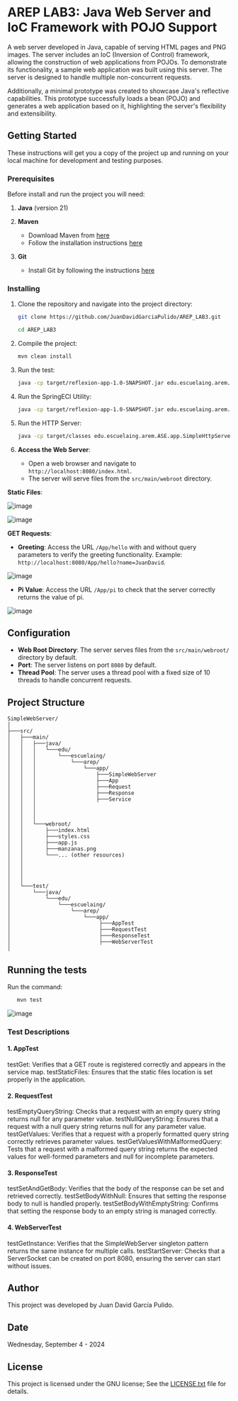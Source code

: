 # AREP LAB3: Java Web Server and IoC Framework with POJO Support

A web server developed in Java, capable of serving HTML pages and PNG images. The server includes an IoC (Inversion of Control) framework, allowing the construction of web applications from POJOs. To demonstrate its functionality, a sample web application was built using this server. The server is designed to handle multiple non-concurrent requests.

Additionally, a minimal prototype was created to showcase Java's reflective capabilities. This prototype successfully loads a bean (POJO) and generates a web application based on it, highlighting the server's flexibility and extensibility.

## Getting Started

These instructions will get you a copy of the project up and running on your local machine for development and testing purposes.

### Prerequisites

Before install and run the project you will need:

1. **Java** (version 21)

2. **Maven**
    - Download Maven from [here](http://maven.apache.org/download.html)
    - Follow the installation instructions [here](http://maven.apache.org/download.html#Installation)

3. **Git**
    - Install Git by following the instructions [here](http://git-scm.com/book/en/v2/Getting-Started-Installing-Git)

### Installing

1. Clone the repository and navigate into the project directory:
    ```sh
    git clone https://github.com/JuanDavidGarciaPulido/AREP_LAB3.git

    cd AREP_LAB3
    ```

2. Compile the project:
   ``` bash
   mvn clean install
   ```

3. Run the test:
   ``` bash
   java -cp target/reflexion-app-1.0-SNAPSHOT.jar edu.escuelaing.arem.ASE.app.MyOwnJUnit.JUnitECI edu.escuelaing.arem.ASE.app.MyOwnJUnit.ClassToBeTested
    ```

4. Run the SpringECI Utility:
    ``` bash
   java -cp target/reflexion-app-1.0-SNAPSHOT.jar edu.escuelaing.arem.ASE.app.SpringECI edu.escuelaing.arem.ASE.app.HelloService
   ```

5. Run the HTTP Server:
    ``` bash
   java -cp target/classes edu.escuelaing.arem.ASE.app.SimpleHttpServer
   ```

3. **Access the Web Server**:
   - Open a web browser and navigate to `http://localhost:8080/index.html`.
   - The server will serve files from the `src/main/webroot` directory.
     
**Static Files**:

![image](https://github.com/user-attachments/assets/fcbfc896-2723-47de-b8b7-5ffe44ee6173)

![image](https://github.com/user-attachments/assets/1dd02b6e-f21e-48ef-9b01-c4bc46e3ade9)

**GET Requests**:
- **Greeting**: Access the URL `/App/hello` with and without query parameters to verify the greeting functionality. Example: `http://localhost:8080/App/hello?name=JuanDavid`.

![image](https://github.com/user-attachments/assets/894367b2-66eb-449a-95e1-daf6c647e78c)

- **Pi Value**: Access the URL `/App/pi` to check that the server correctly returns the value of pi.

![image](https://github.com/user-attachments/assets/ff13af99-102e-43ff-991e-f11c48647aea)

## Configuration
- **Web Root Directory**: The server serves files from the `src/main/webroot/` directory by default.
- **Port**: The server listens on port `8080` by default.
- **Thread Pool**: The server uses a thread pool with a fixed size of 10 threads to handle concurrent requests.

## Project Structure
```
SimpleWebServer/
│
├───src/
│   ├───main/
│   │   ├───java/
│   │   │   └───edu/
│   │   │       └───escuelaing/
│   │   │           └───arep/
│   │   │               └───app/
│   │   │                   ├───SimpleWebServer
│   │   │                   ├───App
│   │   │                   ├───Request
│   │   │                   ├───Response
│   │   │                   ├───Service
│   │   │               
│   │   │
│   │   │
│   │   └───webroot/        
│   │       ├───index.html  
│   │       ├───styles.css  
│   │       ├───app.js      
│   │       ├───manzanas.png
│   │       └───... (other resources)
│   │    
│   │
│   │
│   │                 
│   └───test/
│       └───java/
│           └───edu/
│               └───escuelaing/
│                   └───arep/
│                       └───app/
│                            ├───AppTest
│                            ├───RequestTest
│                            ├───ResponseTest
│                            ├───WebServerTest
│                   
```

## Running the tests
Run the command:
```sh
   mvn test
```

![image](https://github.com/user-attachments/assets/c22c039b-7bfb-4285-9b16-fc805256cd68)

### Test Descriptions
#### 1. AppTest
testGet: Verifies that a GET route is registered correctly and appears in the service map.
testStaticFiles: Ensures that the static files location is set properly in the application.
#### 2. RequestTest
testEmptyQueryString: Checks that a request with an empty query string returns null for any parameter value.
testNullQueryString: Ensures that a request with a null query string returns null for any parameter value.
testGetValues: Verifies that a request with a properly formatted query string correctly retrieves parameter values.
testGetValuesWithMalformedQuery: Tests that a request with a malformed query string returns the expected values for well-formed parameters and null for incomplete parameters.
#### 3. ResponseTest
testSetAndGetBody: Verifies that the body of the response can be set and retrieved correctly.
testSetBodyWithNull: Ensures that setting the response body to null is handled properly.
testSetBodyWithEmptyString: Confirms that setting the response body to an empty string is managed correctly.
#### 4. WebServerTest
testGetInstance: Verifies that the SimpleWebServer singleton pattern returns the same instance for multiple calls.
testStartServer: Checks that a ServerSocket can be created on port 8080, ensuring the server can start without issues.

## Author
This project was developed by Juan David García Pulido.

## Date

Wednesday, September 4 - 2024

## License

This project is licensed under the GNU license; See the [LICENSE.txt](LICENSE.txt) file for details.

